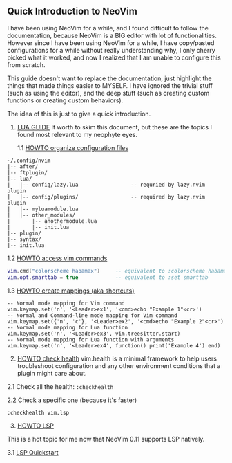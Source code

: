 Quick Introduction to NeoVim
----------------------------

I have been using NeoVim for a while, and I found difficult to follow the documentation, because NeoVim is a BIG editor with lot of functionalities. However since I have been using NeoVim for a while, I have copy/pasted configurations for a while without really understanding why, I only cherry picked what it worked, and now I realized that I am unable to configure this from scratch.

This guide doesn't want to replace the documentation, just highlight the things that made things easier to MYSELF. I have ignored the trivial stuff (such as using the editor), and the deep stuff (such as creating custom functions or creating custom behaviors).

The idea of this is just to give a quick introduction.


1. [LUA GUIDE](https://neovim.io/doc/user/lua-guide.html#lua-guide)
It worth to skim this document, but these are the topics I found most relevant to my neophyte eyes.

   1.1 [HOWTO organize configuration files](https://neovim.io/doc/user/lua-guide.html#lua-guide-modules)
```
~/.config/nvim
|-- after/
|-- ftplugin/
|-- lua/
|   |-- config/lazy.lua                 -- requried by lazy.nvim plugin
|   |-- config/plugins/                 -- required by lazy.nvim plugin
|   |-- myluamodule.lua
|   |-- other_modules/
|       |-- anothermodule.lua
|       |-- init.lua
|-- plugin/
|-- syntax/
|-- init.lua
```

   1.2 [HOWTO access vim commands](https://neovim.io/doc/user/lua-guide.html#lua-guide-vim-commands)
```lua
vim.cmd("colorscheme habamax")     -- equivalent to :colorscheme habamax
vim.opt.smarttab = true            -- equivalent to :set smarttab
```

   1.3 [HOWTO create mappings (aka shortcuts)](https://neovim.io/doc/user/lua-guide.html#lua-guide-mappings-set)
```
-- Normal mode mapping for Vim command
vim.keymap.set('n', '<Leader>ex1', '<cmd>echo "Example 1"<cr>')
-- Normal and Command-line mode mapping for Vim command
vim.keymap.set({'n', 'c'}, '<Leader>ex2', '<cmd>echo "Example 2"<cr>')
-- Normal mode mapping for Lua function
vim.keymap.set('n', '<Leader>ex3', vim.treesitter.start)
-- Normal mode mapping for Lua function with arguments
vim.keymap.set('n', '<Leader>ex4', function() print('Example 4') end)
```



2. [HOWTO check health](https://neovim.io/doc/user/health.html#health)
vim.health is a minimal framework to help users troubleshoot configuration and any other environment conditions that a plugin might care about.

  2.1 Check all the health:
```:checkhealth```

  2.2 Check a specific one (because it's faster)

```:checkhealth vim.lsp```


3. [HOWTO LSP](https://neovim.io/doc/user/lsp.html#lsp)

This is a hot topic for me now that NeoVim 0.11 supports LSP natively.

  3.1 [LSP Quickstart](https://neovim.io/doc/user/lsp.html#lsp-quickstart)



